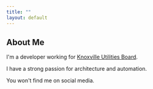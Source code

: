 ```yaml
---
title: ""
layout: default
---
```


## About Me

I'm a developer working for [Knoxville Utilities Board](https://www.kub.org/).

I have a strong passion for architecture and automation.

You won't find me on social media.
